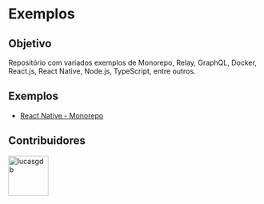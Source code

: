 # Exemplos

## Objetivo

Repositório com variados exemplos de Monorepo, Relay, GraphQL, Docker, React.js, React Native, Node.js, TypeScript, entre outros.

## Exemplos

- [React Native - Monorepo](https://github.com/enfase/exemplos/tree/react-native-monorepo)

## Contribuidores

<a href="https://github.com/lucasgdb"><img src="https://avatars3.githubusercontent.com/u/13838273?v=4" title="lucasgdb" width="80" height="80"></a>
